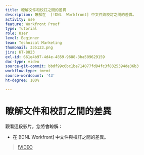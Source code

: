 ```yaml
---
title: 瞭解文件和校訂之間的差異
description: 瞭解在  [!DNL  Workfront] 中文件與校訂之間的差異。
activity: use
feature: Workfront Proof
type: Tutorial
role: User
level: Beginner
team: Technical Marketing
thumbnail: 335123.png
jira: KT-8823
exl-id: 661e4b97-4d4e-4859-9688-3ba509629159
doc-type: video
source-git-commit: bbdf99c6bc1be714077fd94fc3f8325394de36b3
workflow-type: tm+mt
source-wordcount: '43'
ht-degree: 100%

---
```


# 瞭解文件和校訂之間的差異

觀看這段影片，您將會瞭解：

* 在 [!DNL Workfront] 中文件與校訂之間的差異。

>[!VIDEO](https://video.tv.adobe.com/v/335123/?quality=12&learn=on&enablevpops=1)
